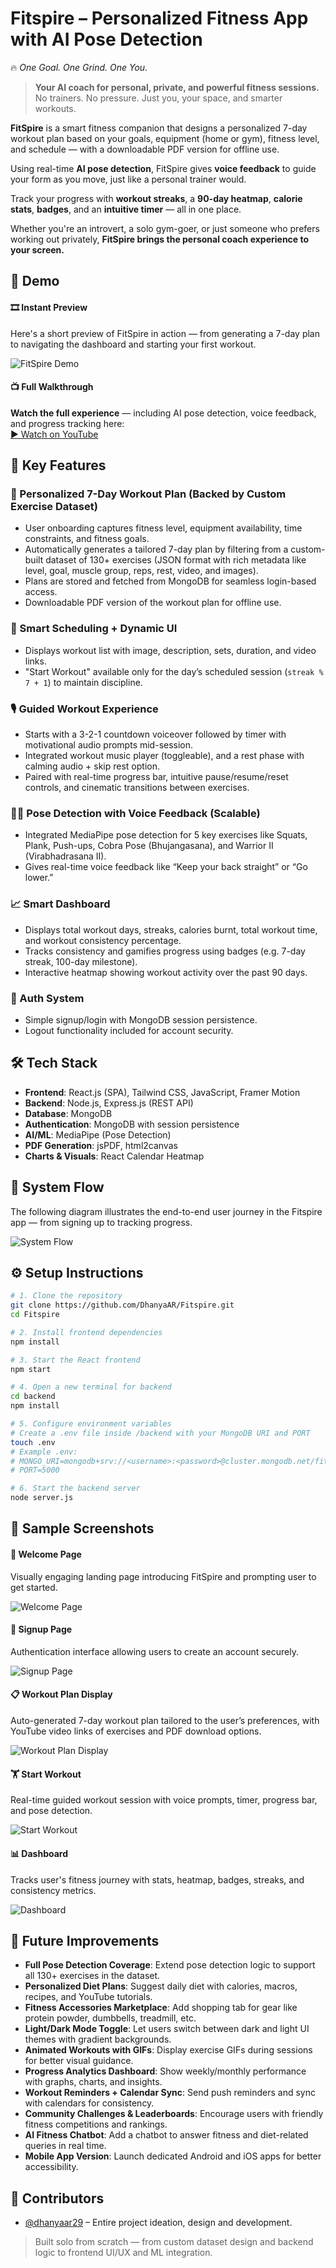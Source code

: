 # Fitspire – Personalized Fitness App with AI Pose Detection

🔥 *One Goal. One Grind. One You.*

> **Your AI coach for personal, private, and powerful fitness sessions.**
> No trainers. No pressure. Just you, your space, and smarter workouts.

**FitSpire** is a smart fitness companion that designs a personalized 7-day workout plan based on your goals, equipment (home or gym), fitness level, and schedule — with a downloadable PDF version for offline use.

Using real-time **AI pose detection**, FitSpire gives **voice feedback** to guide your form as you move, just like a personal trainer would.

Track your progress with **workout streaks**, a **90-day heatmap**, **calorie stats**, **badges**, and an **intuitive timer** — all in one place.

Whether you're an introvert, a solo gym-goer, or just someone who prefers working out privately, **FitSpire brings the personal coach experience to your screen.**



## 🚀 Demo

#### 🎞️ Instant Preview  
Here's a short preview of FitSpire in action — from generating a 7-day plan to navigating the dashboard and starting your first workout.

![FitSpire Demo](demo/fitspire-demo.gif)

#### 📺 Full Walkthrough  
**Watch the full experience** — including AI pose detection, voice feedback, and progress tracking here:  
[▶️ Watch on YouTube](https://www.youtube.com/watch?v=[YOUR_VIDEO_ID](https://youtu.be/0j6GQl-NBzk))



## 💪 Key Features

### 🧠 Personalized 7-Day Workout Plan (Backed by Custom Exercise Dataset)
- User onboarding captures fitness level, equipment availability, time constraints, and fitness goals.
- Automatically generates a tailored 7-day plan by filtering from a custom-built dataset of 130+ exercises (JSON format with rich metadata like level, goal, muscle group, reps, rest, video, and images).
- Plans are stored and fetched from MongoDB for seamless login-based access.
- Downloadable PDF version of the workout plan for offline use.

### 📅 Smart Scheduling + Dynamic UI
- Displays workout list with image, description, sets, duration, and video links.
- "Start Workout" available only for the day’s scheduled session (`streak % 7 + 1`) to maintain discipline.

### 🎙️ Guided Workout Experience
- Starts with a 3-2-1 countdown voiceover followed by timer with motivational audio prompts mid-session.
- Integrated workout music player (toggleable), and a rest phase with calming audio + skip rest option.
- Paired with real-time progress bar, intuitive pause/resume/reset controls, and cinematic transitions between exercises.

### 🧍‍♂️ Pose Detection with Voice Feedback (Scalable)
- Integrated MediaPipe pose detection for 5 key exercises like Squats, Plank, Push-ups, Cobra Pose (Bhujangasana), and Warrior II (Virabhadrasana II).
- Gives real-time voice feedback like “Keep your back straight” or “Go lower.”

### 📈 Smart Dashboard
- Displays total workout days, streaks, calories burnt, total workout time, and workout consistency percentage.
- Tracks consistency and gamifies progress using badges (e.g. 7-day streak, 100-day milestone).
- Interactive heatmap showing workout activity over the past 90 days.

### 🔐 Auth System
- Simple signup/login with MongoDB session persistence.
- Logout functionality included for account security.



## 🛠️ Tech Stack

- **Frontend**: React.js (SPA), Tailwind CSS, JavaScript, Framer Motion  
- **Backend**: Node.js, Express.js (REST API)  
- **Database**: MongoDB  
- **Authentication**: MongoDB with session persistence  
- **AI/ML**: MediaPipe (Pose Detection)  
- **PDF Generation**: jsPDF, html2canvas  
- **Charts & Visuals**: React Calendar Heatmap  


## 🔁 System Flow 

The following diagram illustrates the end-to-end user journey in the Fitspire app — from signing up to tracking progress.

![System Flow](screenshots/system-flow.png)



## ⚙️ Setup Instructions

```bash
# 1. Clone the repository
git clone https://github.com/DhanyaAR/Fitspire.git
cd Fitspire

# 2. Install frontend dependencies
npm install

# 3. Start the React frontend
npm start

# 4. Open a new terminal for backend
cd backend
npm install

# 5. Configure environment variables
# Create a .env file inside /backend with your MongoDB URI and PORT
touch .env
# Example .env:
# MONGO_URI=mongodb+srv://<username>:<password>@cluster.mongodb.net/fitspire
# PORT=5000

# 6. Start the backend server
node server.js
```


## 📸 Sample Screenshots

#### 🏁 Welcome Page  
Visually engaging landing page introducing FitSpire and prompting user to get started.

![Welcome Page](screenshots/welcome.png)

#### 🔐 Signup Page  
Authentication interface allowing users to create an account securely.

![Signup Page](screenshots/signup.png)

#### 📋 Workout Plan Display  
Auto-generated 7-day workout plan tailored to the user’s preferences, with YouTube video links of exercises and PDF download options.

![Workout Plan Display](screenshots/plan-display.png)

#### 🏋️ Start Workout  
Real-time guided workout session with voice prompts, timer, progress bar, and pose detection.

![Start Workout](screenshots/start-workout.png)

#### 📊 Dashboard  
Tracks user's fitness journey with stats, heatmap, badges, streaks, and consistency metrics.

![Dashboard](screenshots/dashboard.png)



## 🚀 Future Improvements

- **Full Pose Detection Coverage**: Extend pose detection logic to support all 130+ exercises in the dataset.
- **Personalized Diet Plans**: Suggest daily diet with calories, macros, recipes, and YouTube tutorials.
- **Fitness Accessories Marketplace**: Add shopping tab for gear like protein powder, dumbbells, treadmill, etc.
- **Light/Dark Mode Toggle**: Let users switch between dark and light UI themes with gradient backgrounds.
- **Animated Workouts with GIFs**: Display exercise GIFs during sessions for better visual guidance.
- **Progress Analytics Dashboard**: Show weekly/monthly performance with graphs, charts, and insights.
- **Workout Reminders + Calendar Sync**: Send push reminders and sync with calendars for consistency.
- **Community Challenges & Leaderboards**: Encourage users with friendly fitness competitions and rankings.
- **AI Fitness Chatbot**: Add a chatbot to answer fitness and diet-related queries in real time.
- **Mobile App Version**: Launch dedicated Android and iOS apps for better accessibility.


## 👤 Contributors

- [@dhanyaar29](https://github.com/DhanyaAR) – Entire project ideation, design and development.
> Built solo from scratch — from custom dataset design and backend logic to frontend UI/UX and ML integration.










